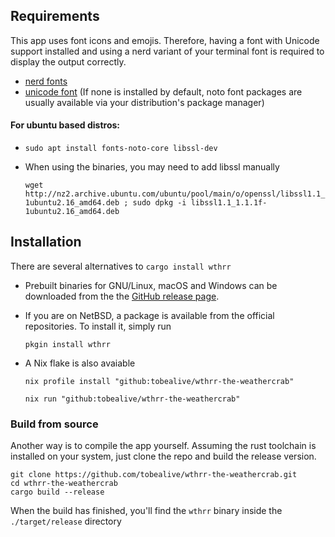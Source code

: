 ## Requirements

This app uses font icons and emojis. Therefore, having a font with Unicode support installed and using a nerd variant of your terminal font is required to display the output correctly.

-  [nerd fonts](https://github.com/ryanoasis/nerd-fonts)
-  [unicode font](https://github.com/googlefonts/noto-emoji/blob/main/fonts/NotoColorEmoji.ttf) (If none is installed by default, noto font packages are usually available via your distribution's package manager)

<!--<sub>If you are using brew, this gist contains easily digestible 🍝 copy-pasta for nerd-font installation.<br>
https://gist.github.com/davidteren/898f2dcccd42d9f8680ec69a3a5d350e</sub>-->

#### For ubuntu based distros:

-  ```
   sudo apt install fonts-noto-core libssl-dev
   ```

-  When using the binaries, you may need to add libssl manually
   ```
   wget http://nz2.archive.ubuntu.com/ubuntu/pool/main/o/openssl/libssl1.1_1.1.1f-1ubuntu2.16_amd64.deb ; sudo dpkg -i libssl1.1_1.1.1f-1ubuntu2.16_amd64.deb
   ```

## Installation

There are several alternatives to `cargo install wthrr`

-  Prebuilt binaries for GNU/Linux, macOS and Windows can be downloaded from the the [GitHub release page](https://github.com/tobealive/wthrr-the-weathercrab/releases).

-  If you are on NetBSD, a package is available from the official repositories.
   To install it, simply run
   ```
   pkgin install wthrr
   ```
-  A Nix flake is also avaiable
   ```
   nix profile install "github:tobealive/wthrr-the-weathercrab"
   ```
   ```
   nix run "github:tobealive/wthrr-the-weathercrab"
   ```

### Build from source

Another way is to compile the app yourself.
Assuming the rust toolchain is installed on your system, just clone the repo and build the release version.

```
git clone https://github.com/tobealive/wthrr-the-weathercrab.git
cd wthrr-the-weathercrab
cargo build --release
```

When the build has finished, you'll find the `wthrr` binary inside the `./target/release` directory
